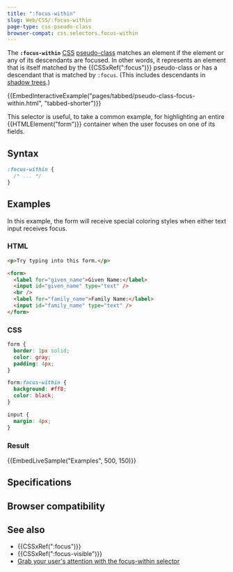 ```yaml
---
title: ":focus-within"
slug: Web/CSS/:focus-within
page-type: css-pseudo-class
browser-compat: css.selectors.focus-within
---
```




The **`:focus-within`** [CSS](/Web/CSS) [pseudo-class](/Web/CSS/Pseudo-classes) matches an element if the element or any of its descendants are focused. In other words, it represents an element that is itself matched by the {{CSSxRef(":focus")}} pseudo-class or has a descendant that is matched by `:focus`. (This includes descendants in [shadow trees](/Web/API/Web_components/Using_shadow_DOM).)

{{EmbedInteractiveExample("pages/tabbed/pseudo-class-focus-within.html", "tabbed-shorter")}}

This selector is useful, to take a common example, for highlighting an entire {{HTMLElement("form")}} container when the user focuses on one of its  fields.

## Syntax

```css
:focus-within {
  /* ... */
}
```

## Examples

In this example, the form will receive special coloring styles when either text input receives focus.

### HTML

```html
<p>Try typing into this form.</p>

<form>
  <label for="given_name">Given Name:</label>
  <input id="given_name" type="text" />
  <br />
  <label for="family_name">Family Name:</label>
  <input id="family_name" type="text" />
</form>
```

### CSS

```css
form {
  border: 1px solid;
  color: gray;
  padding: 4px;
}

form:focus-within {
  background: #ff8;
  color: black;
}

input {
  margin: 4px;
}
```

### Result

{{EmbedLiveSample("Examples", 500, 150)}}

## Specifications



## Browser compatibility



## See also

- {{CSSxRef(":focus")}}
- {{CSSxRef(":focus-visible")}}
- [Grab your user's attention with the focus-within selector](https://dev.to/vtrpldn/grab-your-user-s-attention-with-the-focus-within-css-selector-4d4)
